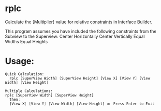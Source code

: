 # rplc
Calculate the {Multiplier} value for relative constraints in Interface Builder.

This program assumes you have included the following constraints from the Subview to the Superview: 
  Center Horizontally
  Center Vertically
  Equal Widths
  Equal Heights
  
  # Usage: 
    Quick Calculation: 
      rplc [SuperView Width] [SuperView Height] [View X] [View Y] [View Width] [View Height] 
    
    Multiple Calculations: 
    rplc [SuperView Width] [SuperView Height] 
      then:
      [View X] [View Y] [View Width] [View Height] or Press Enter to Exit
